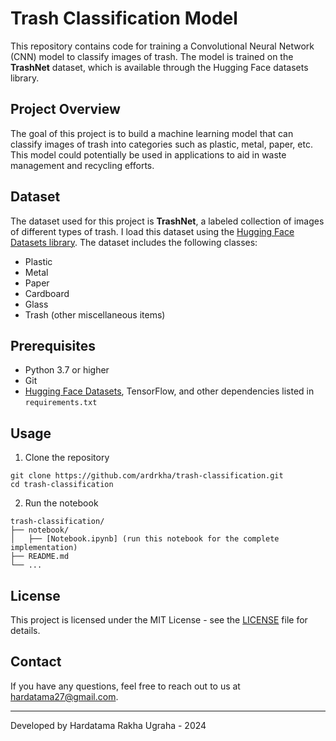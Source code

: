 # Trash Classification Model

This repository contains code for training a Convolutional Neural Network (CNN) model to classify images of trash. The model is trained on the **TrashNet** dataset, which is available through the Hugging Face datasets library.

## Project Overview

The goal of this project is to build a machine learning model that can classify images of trash into categories such as plastic, metal, paper, etc. This model could potentially be used in applications to aid in waste management and recycling efforts.

## Dataset

The dataset used for this project is **TrashNet**, a labeled collection of images of different types of trash. I load this dataset using the [Hugging Face Datasets library](https://huggingface.co/docs/datasets).
The dataset includes the following classes:
- Plastic
- Metal
- Paper
- Cardboard
- Glass
- Trash (other miscellaneous items)

## Prerequisites

- Python 3.7 or higher
- Git
- [Hugging Face Datasets](https://github.com/huggingface/datasets), TensorFlow, and other dependencies listed in `requirements.txt`

## Usage
1. Clone the repository
```
git clone https://github.com/ardrkha/trash-classification.git
cd trash-classification
```

2. Run the notebook
```
trash-classification/
├── notebook/
│   ├── [Notebook.ipynb] (run this notebook for the complete implementation)
├── README.md
└── ...
```

## License

This project is licensed under the MIT License - see the [LICENSE](LICENSE) file for details.

## Contact

If you have any questions, feel free to reach out to us at hardatama27@gmail.com.

---

Developed by Hardatama Rakha Ugraha - 2024
